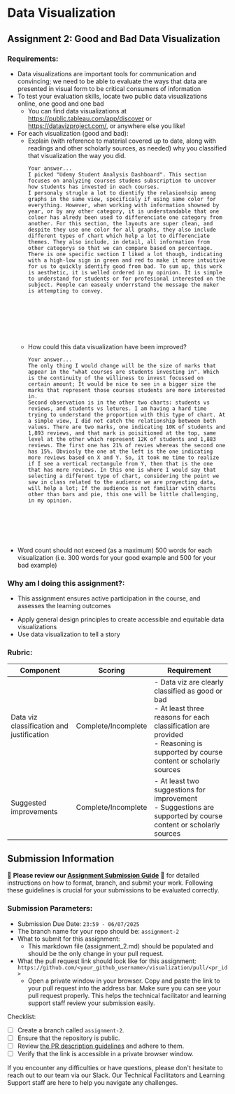 # Data Visualization

## Assignment 2: Good and Bad Data Visualization

### Requirements:

- Data visualizations are important tools for communication and convincing; we need to be able to evaluate the ways that data are presented in visual form to be critical consumers of information 
- To test your evaluation skills, locate two public data visualizations online, one good and one bad  
    - You can find data visualizations at https://public.tableau.com/app/discover or https://datavizproject.com/, or anywhere else you like! 
- For each visualization (good and bad):  
    - Explain (with reference to material covered up to date, along with readings and other scholarly sources, as needed) why you classified that visualization the way you did.
      ```
      Your answer...
      I picked "Udemy Student Analysis Dashboard". This section focuses on analyzing courses studens subscription to uncover how students has invested in each courses.
      I personaly strugle a lot to dientify the relasionhsip among graphs in the same view, specificaly if using same color for everything. However, when working with information showned by year, or by any other category, it is understandable that one coloer has alredy been used to differenciate one category from another. For this section, the layouts are super clean, and despite they use one color for all graphs, they also include different types of chart which help a lot to differenciate themes. They also include, in detail, all information from other categorys so that we can compare based on percentage. There is one specific section I liked a lot though, indicating with a high-low sign in green and red to make it more intuitive for us to quickly identify good from bad. To sum up, this work is aesthetic, it is welled ordered in my opinion. It is simple to understand for students or for profesional interested on the subject. People can easealy underrstand the message the maker is attempting to convey.
      







      ```
    - How could this data visualization have been improved?  
      ```
      Your answer...
      The only thing I would change will be the size of marks that appear in the "what courses are students investing in". Which is the continuity of the williness to invest focussed on certain amount; It would be nice to see in a bigger size the marks that represent those courses students are more interested in.
      Second observation is in the other two charts: students vs reviews, and students vs letures. I am having a hard time trying to understand the proportion with this type of chart. At a simple view, I did not catch the relationship between both values. There are two marks, one indicating 10K of students and 1,893 reviews, and that mark is poisitioned at the top, same level at the other which represent 12K of students and 1,883 reviews. The first one has 21% of revies whereas the second one has 15%. Obviosly the one at the left is the one indicating more reviews based on X and Y. So, it took me time to realize if I see a vertical rectangule from Y, then that is the one that has more reviews. In this one is where I would say that selecting a different type of chart, considering the point we saw in class related to the audience we are proyecting data, will help a lot; If the audience is not familiar with charts other than bars and pie, this one will be little challenging, in my opinion.
      
     




      
      ```
- Word count should not exceed (as a maximum) 500 words for each visualization (i.e. 
300 words for your good example and 500 for your bad example)

### Why am I doing this assignment?:

- This assignment ensures active participation in the course, and assesses the learning outcomes
* Apply general design principles to create accessible and equitable data visualizations
* Use data visualization to tell a story

### Rubric:

| Component               | Scoring   | Requirement                                                 |
|-------------------------|-----------|-------------------------------------------------------------|
| Data viz classification and justification | Complete/Incomplete | - Data viz are clearly classified as good or bad<br />- At least three reasons for each classification are provided<br />- Reasoning is supported by course content or scholarly sources |
| Suggested improvements  | Complete/Incomplete | - At least two suggestions for improvement<br />- Suggestions are supported by course content or scholarly sources |

## Submission Information

🚨 **Please review our [Assignment Submission Guide](https://github.com/UofT-DSI/onboarding/blob/main/onboarding_documents/submissions.md)** 🚨 for detailed instructions on how to format, branch, and submit your work. Following these guidelines is crucial for your submissions to be evaluated correctly.

### Submission Parameters:
* Submission Due Date: `23:59 - 06/07/2025`
* The branch name for your repo should be: `assignment-2`
* What to submit for this assignment:
    * This markdown file (assignment_2.md) should be populated and should be the only change in your pull request.
* What the pull request link should look like for this assignment: `https://github.com/<your_github_username>/visualization/pull/<pr_id>`
    * Open a private window in your browser. Copy and paste the link to your pull request into the address bar. Make sure you can see your pull request properly. This helps the technical facilitator and learning support staff review your submission easily.

Checklist:
- [ ] Create a branch called `assignment-2`.
- [ ] Ensure that the repository is public.
- [ ] Review [the PR description guidelines](https://github.com/UofT-DSI/onboarding/blob/main/onboarding_documents/submissions.md#guidelines-for-pull-request-descriptions) and adhere to them.
- [ ] Verify that the link is accessible in a private browser window.

If you encounter any difficulties or have questions, please don't hesitate to reach out to our team via our Slack. Our Technical Facilitators and Learning Support staff are here to help you navigate any challenges.
